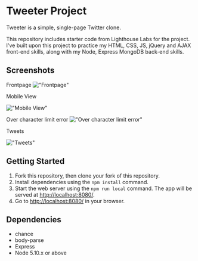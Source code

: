 # Tweeter Project

Tweeter is a simple, single-page Twitter clone.

This repository includes starter code from Lighthouse Labs for the project.
I've built upon this project to practice my HTML, CSS, JS, jQuery and AJAX front-end skills, along with my Node, Express MongoDB back-end skills.

## Screenshots

Frontpage
!["Frontpage"](https://i.imgur.com/pFLAHIf.png)


Mobile View


!["Mobile View"](https://i.imgur.com/Sz1E61j.png)


Over character limit error
!["Over character limit error"](https://i.imgur.com/Sa76So8.png)


Tweets


!["Tweets"](https://i.imgur.com/BqnI7pO.png)


## Getting Started

1. Fork this repository, then clone your fork of this repository.
2. Install dependencies using the `npm install` command.
3. Start the web server using the `npm run local` command. The app will be served at <http://localhost:8080/>.
4. Go to <http://localhost:8080/> in your browser.

## Dependencies

- chance
- body-parse
- Express
- Node 5.10.x or above
